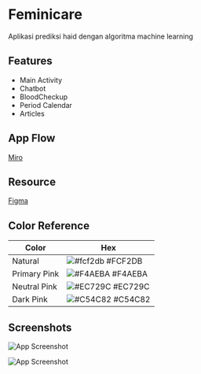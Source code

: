 
# Feminicare
Aplikasi prediksi haid dengan algoritma machine learning


## Features

- Main Activity
- Chatbot
- BloodCheckup
- Period Calendar
- Articles

## App Flow
[Miro](https://miro.com/app/board/uXjVNLmSh7k=/)


## Resource

[Figma](https://www.figma.com/file/2JDyRDLeqlxuIm6rBbEHDU/Capstone?type=design&node-id=4-8&mode=design&t=bKbGi4ZUoaIJA353-0)

## Color Reference

| Color             | Hex                                                                |
| ----------------- | ------------------------------------------------------------------ |
| Natural | ![#fcf2db](https://via.placeholder.com/10/fcf2db?text=+) #FCF2DB |
| Primary Pink | ![#F4AEBA](https://via.placeholder.com/10/F4AEBA?text=+) #F4AEBA |
| Neutral Pink | ![#EC729C](https://via.placeholder.com/10/EC729C?text=+) #EC729C |
| Dark Pink | ![#C54C82](https://via.placeholder.com/10/C54C82?text=+) #C54C82 |


## Screenshots

![App Screenshot](https://i.imgur.com/6BMzFoI.png)

![App Screenshot](https://i.imgur.com/HLnsAR4.png)

